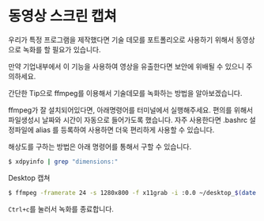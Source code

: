 # 동영상 스크린 캡쳐

우리가 특정 프로그램을 제작했다면 기술 데모를 포트폴리오로 사용하기 위해서 동영상으로 녹화를 할 필요가 있습니다.

만약 기업내부에서 이 기능을 사용하여 영상을 유출한다면 보안에 위배될 수 있으니 주의하세요.

간단한 Tip으로 ffmpeg를 이용해서 기술데모를 녹화하는 방법을 알아보겠습니다.

ffmpeg가 잘 설치되어있다면, 아래명령어를 터미널에서 실행해주세요.
편의를 위해서 파일생성시 날짜와 시간이 자동으로 들어가도록 했습니다.
자주 사용한다면 .bashrc 설정파일에 alias 를 등록하여 사용하면 더욱 편리하게 사용할 수 있습니다.

해상도를 구하는 방법은 아래 명령어를 통해서 구할 수 있습니다.
```bash
$ xdpyinfo | grep "dimensions:"
```

Desktop 캡쳐
```bash
$ ffmpeg -framerate 24 -s 1280x800 -f x11grab -i :0.0 ~/desktop_$(date +%Y%m%dT%H%M%S).mp4
```

`Ctrl+c`를 눌러서 녹화를 종료합니다.

